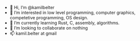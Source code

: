 - 👋 Hi, I’m @kamilbelter
- 👀 I’m interested in low level programming, computer graphics, competetive programming, OS design.
- 🌱 I’m currently learning Rust, C, assembly, algorithms.
- 💞️ I’m looking to collaborate on nothing
- 📫 kamil.belter at gmail

<!---
kamilbelter/kamilbelter is a ✨ special ✨ repository because its `README.md` (this file) appears on your GitHub profile.
You can click the Preview link to take a look at your changes.
--->
